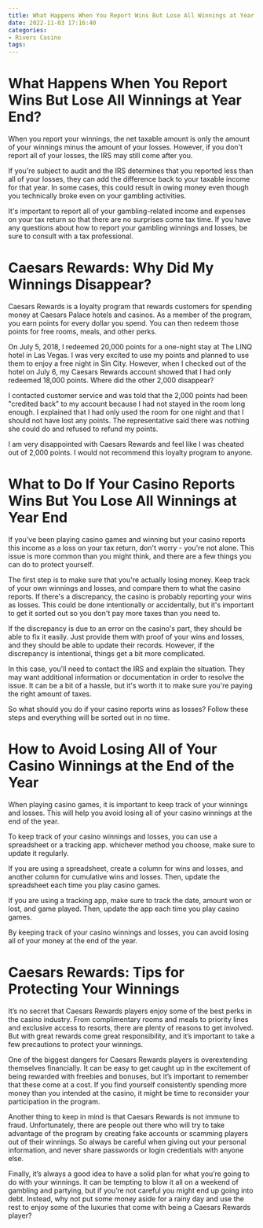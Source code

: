 ```yaml
---
title: What Happens When You Report Wins But Lose All Winnings at Year End
date: 2022-11-03 17:16:40
categories:
- Rivers Casino
tags:
---
```



#  What Happens When You Report Wins But Lose All Winnings at Year End?

When you report your winnings, the net taxable amount is only the amount of your winnings minus the amount of your losses. However, if you don't report all of your losses, the IRS may still come after you.

If you're subject to audit and the IRS determines that you reported less than all of your losses, they can add the difference back to your taxable income for that year. In some cases, this could result in owing money even though you technically broke even on your gambling activities.

It's important to report all of your gambling-related income and expenses on your tax return so that there are no surprises come tax time. If you have any questions about how to report your gambling winnings and losses, be sure to consult with a tax professional.

#  Caesars Rewards: Why Did My Winnings Disappear?

Caesars Rewards is a loyalty program that rewards customers for spending money at Caesars Palace hotels and casinos. As a member of the program, you earn points for every dollar you spend. You can then redeem those points for free rooms, meals, and other perks.

On July 5, 2018, I redeemed 20,000 points for a one-night stay at The LINQ hotel in Las Vegas. I was very excited to use my points and planned to use them to enjoy a free night in Sin City. However, when I checked out of the hotel on July 6, my Caesars Rewards account showed that I had only redeemed 18,000 points. Where did the other 2,000 disappear?

I contacted customer service and was told that the 2,000 points had been "credited back" to my account because I had not stayed in the room long enough. I explained that I had only used the room for one night and that I should not have lost any points. The representative said there was nothing she could do and refused to refund my points.

I am very disappointed with Caesars Rewards and feel like I was cheated out of 2,000 points. I would not recommend this loyalty program to anyone.

#  What to Do If Your Casino Reports Wins But You Lose All Winnings at Year End

If you've been playing casino games and winning but your casino reports this income as a loss on your tax return, don't worry - you're not alone. This issue is more common than you might think, and there are a few things you can do to protect yourself.

The first step is to make sure that you're actually losing money. Keep track of your own winnings and losses, and compare them to what the casino reports. If there's a discrepancy, the casino is probably reporting your wins as losses. This could be done intentionally or accidentally, but it's important to get it sorted out so you don't pay more taxes than you need to.

If the discrepancy is due to an error on the casino's part, they should be able to fix it easily. Just provide them with proof of your wins and losses, and they should be able to update their records. However, if the discrepancy is intentional, things get a bit more complicated.

In this case, you'll need to contact the IRS and explain the situation. They may want additional information or documentation in order to resolve the issue. It can be a bit of a hassle, but it's worth it to make sure you're paying the right amount of taxes.

So what should you do if your casino reports wins as losses? Follow these steps and everything will be sorted out in no time.

#  How to Avoid Losing All of Your Casino Winnings at the End of the Year

When playing casino games, it is important to keep track of your winnings and losses. This will help you avoid losing all of your casino winnings at the end of the year.

To keep track of your casino winnings and losses, you can use a spreadsheet or a tracking app. whichever method you choose, make sure to update it regularly.

If you are using a spreadsheet, create a column for wins and losses, and another column for cumulative wins and losses. Then, update the spreadsheet each time you play casino games.

If you are using a tracking app, make sure to track the date, amount won or lost, and game played. Then, update the app each time you play casino games.

By keeping track of your casino winnings and losses, you can avoid losing all of your money at the end of the year.

#  Caesars Rewards: Tips for Protecting Your Winnings

It’s no secret that Caesars Rewards players enjoy some of the best perks in the casino industry. From complimentary rooms and meals to priority lines and exclusive access to resorts, there are plenty of reasons to get involved. But with great rewards come great responsibility, and it’s important to take a few precautions to protect your winnings.

One of the biggest dangers for Caesars Rewards players is overextending themselves financially. It can be easy to get caught up in the excitement of being rewarded with freebies and bonuses, but it’s important to remember that these come at a cost. If you find yourself consistently spending more money than you intended at the casino, it might be time to reconsider your participation in the program.

Another thing to keep in mind is that Caesars Rewards is not immune to fraud. Unfortunately, there are people out there who will try to take advantage of the program by creating fake accounts or scamming players out of their winnings. So always be careful when giving out your personal information, and never share passwords or login credentials with anyone else.

Finally, it’s always a good idea to have a solid plan for what you’re going to do with your winnings. It can be tempting to blow it all on a weekend of gambling and partying, but if you’re not careful you might end up going into debt. Instead, why not put some money aside for a rainy day and use the rest to enjoy some of the luxuries that come with being a Caesars Rewards player?